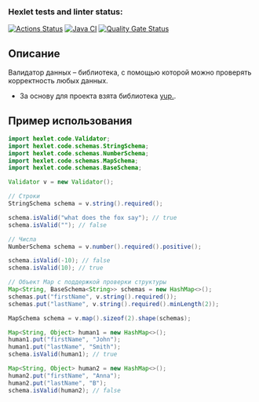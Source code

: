 ### Hexlet tests and linter status:
[![Actions Status](https://github.com/pavelchervonenko/java-project-78/actions/workflows/hexlet-check.yml/badge.svg)](https://github.com/pavelchervonenko/java-project-78/actions) [![Java CI](https://github.com/pavelchervonenko/java-project-78/actions/workflows/main.yml/badge.svg)](https://github.com/pavelchervonenko/java-project-78/actions/workflows/main.yml) [![Quality Gate Status](https://sonarcloud.io/api/project_badges/measure?project=pavelchervonenko_java-project-78&metric=alert_status)](https://sonarcloud.io/summary/new_code?id=pavelchervonenko_java-project-78)

## Описание
Валидатор данных – библиотека, с помощью которой можно проверять корректность любых данных.
- За основу для проекта взята библиотека [yup.](https://github.com/jquense/yup).

## Пример использования
```Java
import hexlet.code.Validator;
import hexlet.code.schemas.StringSchema;
import hexlet.code.schemas.NumberSchema;
import hexlet.code.schemas.MapSchema;
import hexlet.code.schemas.BaseSchema;

Validator v = new Validator();

// Строки
StringSchema schema = v.string().required();

schema.isValid("what does the fox say"); // true
schema.isValid(""); // false

// Числа
NumberSchema schema = v.number().required().positive();

schema.isValid(-10); // false
schema.isValid(10); // true

// Объект Map с поддержкой проверки структуры
Map<String, BaseSchema<String>> schemas = new HashMap<>();
schemas.put("firstName", v.string().required());
schemas.put("lastName", v.string().required().minLength(2));

MapSchema schema = v.map().sizeof(2).shape(schemas);

Map<String, Object> human1 = new HashMap<>();
human1.put("firstName", "John");
human1.put("lastName", "Smith");
schema.isValid(human1); // true

Map<String, Object> human2 = new HashMap<>();
human2.put("firstName", "Anna");
human2.put("lastName", "B");
schema.isValid(human2); // false
```
